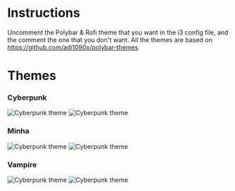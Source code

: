 # Instructions
Uncomment the Polybar & Rofi theme that you want in the i3 config file, and the comment the one that you don't want.
All the themes are based on https://github.com/adi1090x/polybar-themes

# Themes

### Cyberpunk
![Cyberpunk theme](https://raw.githubusercontent.com/raulpenate/.dotfiles/main/.config/screenshot/6_001.png)
![Cyberpunk theme](https://raw.githubusercontent.com/raulpenate/.dotfiles/main/.config/screenshot/7_002.png)

### Minha
![Cyberpunk theme](https://raw.githubusercontent.com/raulpenate/.dotfiles/main/.config/screenshot/10_001.png)
![Cyberpunk theme](https://raw.githubusercontent.com/raulpenate/.dotfiles/main/.config/screenshot/2_001.png)

### Vampire
![Cyberpunk theme](https://raw.githubusercontent.com/raulpenate/.dotfiles/main/.config/screenshot/5_001.png)
![Cyberpunk theme](https://raw.githubusercontent.com/raulpenate/.dotfiles/main/.config/screenshot/5_001.png)
